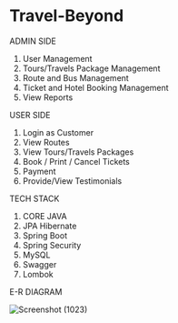 # Travel-Beyond

ADMIN SIDE

 1. User Management
 2. Tours/Travels Package Management
 3. Route and Bus Management
 4. Ticket  and Hotel Booking Management
 5. View Reports 

USER SIDE

 1. Login as Customer
 2. View Routes 
 3. View  Tours/Travels  Packages
 4. Book / Print / Cancel  Tickets
 5. Payment  
 6. Provide/View Testimonials 

TECH STACK

  1. CORE JAVA
  2. JPA Hibernate
  3. Spring Boot
  4. Spring Security
  5. MySQL
  6. Swagger
  7. Lombok

E-R DIAGRAM

![Screenshot (1023)](https://github.com/Prithvi333/Travel-Beyond/assets/119488008/91907d84-8532-4f9f-b657-22ba8d00688f)

